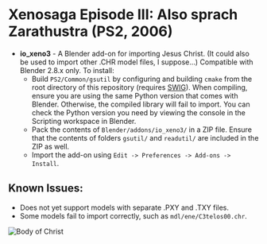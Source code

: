 # Xenosaga Episode III: Also sprach Zarathustra (PS2, 2006)

* **io_xeno3** - A Blender add-on for importing Jesus Christ. (It could also be used to import other .CHR model files, I suppose...) Compatible with Blender 2.8.x only. To install:
  * Build `PS2/Common/gsutil` by configuring and building `cmake` from the root directory of this repository (requires [SWIG](https://swig.org)). When compiling, ensure you are using the same Python version that comes with Blender. Otherwise, the compiled library will fail to import. You can check the Python version you need by viewing the console in the Scripting workspace in Blender.
  * Pack the contents of `Blender/addons/io_xeno3/` in a ZIP file. Ensure that the contents of folders `gsutil/` and `readutil/` are included in the ZIP as well.
  * Import the add-on using `Edit -> Preferences -> Add-ons -> Install`.

## Known Issues:
* Does not yet support models with separate .PXY and .TXY files.
* Some models fail to import correctly, such as `mdl/ene/C3telos00.chr`.

<img src="img/jesus.gif" title="Body of Christ">
